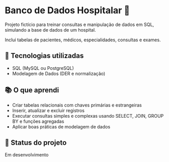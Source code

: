# Banco de Dados Hospitalar 🏥

Projeto fictício para treinar consultas e manipulação de dados em SQL, simulando a base de dados de um hospital.

Inclui tabelas de pacientes, médicos, especialidades, consultas e exames.

## 🚀 Tecnologias utilizadas

*   SQL (MySQL ou PostgreSQL)
*   Modelagem de Dados (DER e normalização)

## 📚 O que aprendi

*   Criar tabelas relacionais com chaves primárias e estrangeiras
*   Inserir, atualizar e excluir registros
*   Executar consultas simples e complexas usando SELECT, JOIN, GROUP BY e funções agregadas
*   Aplicar boas práticas de modelagem de dados

## 📅 Status do projeto

Em desenvolvimento
